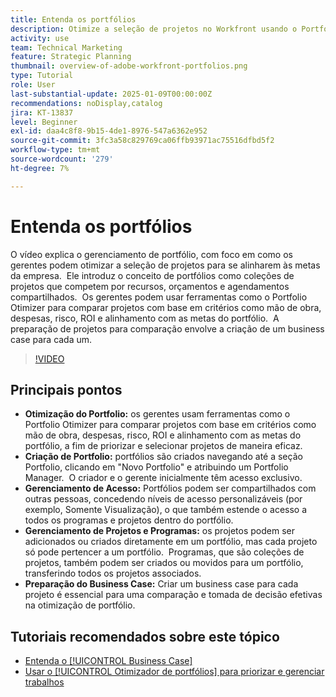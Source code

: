 ```yaml
---
title: Entenda os portfólios
description: Otimize a seleção de projetos no Workfront usando o Portfolio Otimizer, criando portfólios com acesso gerenciado, organizando projetos e programas e preparando casos de negócios para uma tomada de decisão informada.
activity: use
team: Technical Marketing
feature: Strategic Planning
thumbnail: overview-of-adobe-workfront-portfolios.png
type: Tutorial
role: User
last-substantial-update: 2025-01-09T00:00:00Z
recommendations: noDisplay,catalog
jira: KT-13837
level: Beginner
exl-id: daa4c8f8-9b15-4de1-8976-547a6362e952
source-git-commit: 3fc3a58c829769ca06ffb93971ac75516dfbd5f2
workflow-type: tm+mt
source-wordcount: '279'
ht-degree: 7%

---
```


# Entenda os portfólios

O vídeo explica o gerenciamento de portfólio, com foco em como os gerentes podem otimizar a seleção de projetos para se alinharem às metas da empresa. &#x200B; Ele introduz o conceito de portfólios como coleções de projetos que competem por recursos, orçamentos e agendamentos compartilhados. &#x200B; Os gerentes podem usar ferramentas como o Portfolio Otimizer para comparar projetos com base em critérios como mão de obra, despesas, risco, ROI e alinhamento com as metas do portfólio. &#x200B; A preparação de projetos para comparação envolve a criação de um business case para cada um. &#x200B;


>[!VIDEO](https://video.tv.adobe.com/v/3442833/?quality=12&learn=on&enablevpops&captions=por_br)

## Principais pontos

* **Otimização do Portfolio:** os gerentes usam ferramentas como o Portfolio Otimizer para comparar projetos com base em critérios como mão de obra, despesas, risco, ROI e alinhamento com as metas do portfólio, a fim de priorizar e selecionar projetos de maneira eficaz.
* **Criação de Portfolio:** portfólios são criados navegando até a seção Portfolio, clicando em &quot;Novo Portfolio&quot; e atribuindo um Portfolio Manager. &#x200B; O criador e o gerente inicialmente têm acesso exclusivo. &#x200B;
* **Gerenciamento de Acesso:** Portfólios podem ser compartilhados com outras pessoas, concedendo níveis de acesso personalizáveis (por exemplo, Somente Visualização), o que também estende o acesso a todos os programas e projetos dentro do portfólio. &#x200B;
* **Gerenciamento de Projetos e Programas:** os projetos podem ser adicionados ou criados diretamente em um portfólio, mas cada projeto só pode pertencer a um portfólio. &#x200B; Programas, que são coleções de projetos, também podem ser criados ou movidos para um portfólio, transferindo todos os projetos associados. &#x200B;
* **Preparação do Business Case:** Criar um business case para cada projeto é essencial para uma comparação e tomada de decisão efetivas na otimização de portfólio. &#x200B;


## Tutoriais recomendados sobre este tópico

* [Entenda o [!UICONTROL Business Case]](/help/portfolios-and-programs/introduction-to-the-business-case.md)
* [Usar o [!UICONTROL Otimizador de portfólios] para priorizar e gerenciar trabalhos](/help/portfolios-and-programs/prioritize-and-manage-work-with-portfolios.md)

